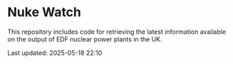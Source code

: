 # Nuke Watch

This repository includes code for retrieving the latest information available on the output of EDF nuclear power plants in the UK.

Last updated: 2025-05-18 22:10